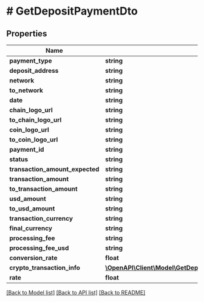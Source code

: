 # # GetDepositPaymentDto

## Properties

Name | Type | Description | Notes
------------ | ------------- | ------------- | -------------
**payment_type** | **string** |  |
**deposit_address** | **string** |  |
**network** | **string** |  |
**to_network** | **string** |  | [optional]
**date** | **string** |  |
**chain_logo_url** | **string** |  |
**to_chain_logo_url** | **string** |  | [optional]
**coin_logo_url** | **string** |  |
**to_coin_logo_url** | **string** |  | [optional]
**payment_id** | **string** |  |
**status** | **string** |  |
**transaction_amount_expected** | **string** |  |
**transaction_amount** | **string** |  |
**to_transaction_amount** | **string** |  | [optional]
**usd_amount** | **string** |  |
**to_usd_amount** | **string** |  | [optional]
**transaction_currency** | **string** |  |
**final_currency** | **string** |  |
**processing_fee** | **string** |  |
**processing_fee_usd** | **string** |  |
**conversion_rate** | **float** |  |
**crypto_transaction_info** | [**\OpenAPI\Client\Model\GetDepositPaymentDtoCryptoTransactionInfoInner[]**](GetDepositPaymentDtoCryptoTransactionInfoInner.md) |  |
**rate** | **float** |  |

[[Back to Model list]](../../README.md#models) [[Back to API list]](../../README.md#endpoints) [[Back to README]](../../README.md)
